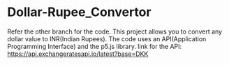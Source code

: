 # Dollar-Rupee_Convertor
Refer the other branch for the code.
This project allows you to convert any dollar value to INR(Indian Rupees).
The code uses an API(Application Programming Interface) and the p5.js library.
link for the API: https://api.exchangeratesapi.io/latest?base=DKK
